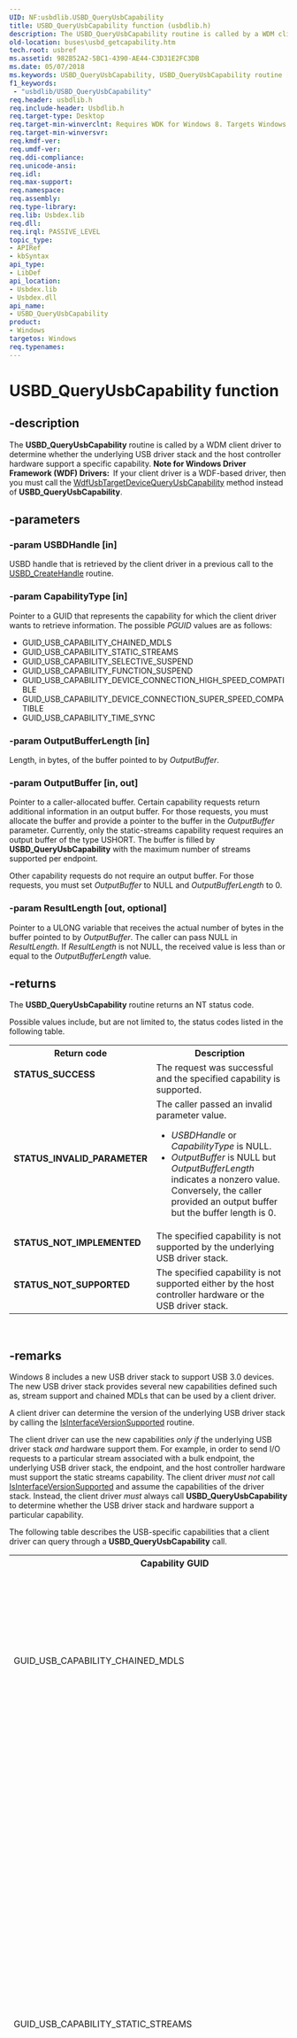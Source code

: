 ```yaml
---
UID: NF:usbdlib.USBD_QueryUsbCapability
title: USBD_QueryUsbCapability function (usbdlib.h)
description: The USBD_QueryUsbCapability routine is called by a WDM client driver to determine whether the underlying USB driver stack and the host controller hardware support a specific capability.
old-location: buses\usbd_getcapability.htm
tech.root: usbref
ms.assetid: 982B52A2-5BC1-4390-AE44-C3D31E2FC3DB
ms.date: 05/07/2018
ms.keywords: USBD_QueryUsbCapability, USBD_QueryUsbCapability routine [Buses], buses.usbd_getcapability, usbdlib/USBD_QueryUsbCapability
f1_keywords:
 - "usbdlib/USBD_QueryUsbCapability"
req.header: usbdlib.h
req.include-header: Usbdlib.h
req.target-type: Desktop
req.target-min-winverclnt: Requires WDK for Windows 8. Targets Windows Vista and later versions of the Windows operating system.
req.target-min-winversvr: 
req.kmdf-ver: 
req.umdf-ver: 
req.ddi-compliance: 
req.unicode-ansi: 
req.idl: 
req.max-support: 
req.namespace: 
req.assembly: 
req.type-library: 
req.lib: Usbdex.lib
req.dll: 
req.irql: PASSIVE_LEVEL
topic_type:
- APIRef
- kbSyntax
api_type:
- LibDef
api_location:
- Usbdex.lib
- Usbdex.dll
api_name:
- USBD_QueryUsbCapability
product:
- Windows
targetos: Windows
req.typenames: 
---
```


# USBD_QueryUsbCapability function


## -description


The <b>USBD_QueryUsbCapability</b> routine is called by a WDM client driver to determine whether the underlying USB driver stack and the host controller hardware support a specific capability. <b>Note for Windows Driver Framework (WDF) Drivers:  </b>If your client driver is a WDF-based driver, then you must call the <a href="https://docs.microsoft.com/windows-hardware/drivers/ddi/wdfusb/nf-wdfusb-wdfusbtargetdevicequeryusbcapability">WdfUsbTargetDeviceQueryUsbCapability</a> method instead of <b>USBD_QueryUsbCapability</b>.




## -parameters




### -param USBDHandle [in]

USBD handle that is retrieved by the client driver in a previous call to  the <a href="https://docs.microsoft.com/windows-hardware/drivers/ddi/usbdlib/nf-usbdlib-usbd_createhandle">USBD_CreateHandle</a> routine.


### -param CapabilityType [in]

Pointer to a GUID that represents the capability for which the client driver wants to retrieve information. The possible  <i>PGUID</i>  values are  as follows:

<ul>
<li>GUID_USB_CAPABILITY_CHAINED_MDLS</li>
<li>GUID_USB_CAPABILITY_STATIC_STREAMS</li>
<li>GUID_USB_CAPABILITY_SELECTIVE_SUSPEND</li>
<li>GUID_USB_CAPABILITY_FUNCTION_SUSPEND

</li>
<li>GUID_USB_CAPABILITY_DEVICE_CONNECTION_HIGH_SPEED_COMPATIBLE</li>
<li>GUID_USB_CAPABILITY_DEVICE_CONNECTION_SUPER_SPEED_COMPATIBLE</li>
<li>GUID_USB_CAPABILITY_TIME_SYNC</li>
</ul>

### -param OutputBufferLength [in]

Length, in bytes, of the buffer pointed to by <i>OutputBuffer</i>.


### -param OutputBuffer [in, out]

Pointer to a caller-allocated buffer. Certain capability requests return additional information in an output buffer. For those requests, you must allocate the buffer and provide a pointer to the buffer in the <i>OutputBuffer</i> parameter. Currently, only the static-streams capability request requires an output buffer of the type USHORT. The buffer is filled by <b>USBD_QueryUsbCapability</b> with the maximum number of streams supported per endpoint.

Other capability requests do not require an output buffer. For those requests, you must set  <i>OutputBuffer</i> to NULL and  <i>OutputBufferLength</i> to 0.  


### -param ResultLength [out, optional]

Pointer to a ULONG variable that receives the actual number of bytes in the buffer pointed to by <i>OutputBuffer</i>.   The caller can pass NULL in <i>ResultLength</i>. If <i>ResultLength</i> is not NULL, the received value is less than or equal to the <i>OutputBufferLength</i> value.


## -returns



The <b>USBD_QueryUsbCapability</b> routine returns an NT status code.  

Possible values include, but are not limited to, the status codes listed in the following table. 

<table>
<tr>
<th>Return code</th>
<th>Description</th>
</tr>
<tr>
<td width="40%">
<dl>
<dt><b>STATUS_SUCCESS</b></dt>
</dl>
</td>
<td width="60%">
The request was successful and the specified capability is supported.

</td>
</tr>
<tr>
<td width="40%">
<dl>
<dt><b>STATUS_INVALID_PARAMETER</b></dt>
</dl>
</td>
<td width="60%">
The caller passed an invalid parameter value.

<ul>
<li><i>USBDHandle</i> or  <i>CapabilityType</i> is NULL.</li>
<li><i>OutputBuffer</i> is NULL but <i>OutputBufferLength</i> indicates a nonzero value. Conversely, the caller provided an output buffer but the buffer length is 0.</li>
</ul>
</td>
</tr>
<tr>
<td width="40%">
<dl>
<dt><b>STATUS_NOT_IMPLEMENTED</b></dt>
</dl>
</td>
<td width="60%">
The specified capability is not supported by the underlying USB driver stack.

</td>
</tr>
<tr>
<td width="40%">
<dl>
<dt><b>STATUS_NOT_SUPPORTED</b></dt>
</dl>
</td>
<td width="60%">
The specified capability is not supported either by the host controller hardware or the USB driver stack.

</td>
</tr>
</table>
 




## -remarks



Windows 8 includes a new USB driver stack to support USB 3.0 devices. The new USB driver stack provides several  new capabilities defined such as, stream support and chained MDLs that can be used by a client driver.

A client driver can determine the version of the underlying USB driver stack by calling the <a href="https://docs.microsoft.com/windows-hardware/drivers/ddi/usbdlib/nf-usbdlib-usbd_isinterfaceversionsupported">IsInterfaceVersionSupported</a> routine. 

The client driver can use the new capabilities <i>only if</i> the underlying USB driver stack <i>and</i> hardware support them.  For example, in order to send I/O requests to a particular stream associated with a bulk endpoint, the underlying USB driver stack, the endpoint, and the host controller hardware must support the static streams capability. The client driver <i>must not</i> call <a href="https://docs.microsoft.com/windows-hardware/drivers/ddi/usbdlib/nf-usbdlib-usbd_isinterfaceversionsupported">IsInterfaceVersionSupported</a>  and assume the capabilities of the driver stack. Instead, the client driver <i>must</i>  always call  <b>USBD_QueryUsbCapability</b> to determine whether the USB driver stack and hardware support a particular capability. 

The following table describes the USB-specific capabilities that a client driver can query through a <b>USBD_QueryUsbCapability</b> call. 

<table>
<tr>
<th>Capability GUID</th>
<th>Description</th>
</tr>
<tr>
<td>GUID_USB_CAPABILITY_CHAINED_MDLS</td>
<td>
If the USB driver stack supports chained MDLs, the client driver can provide the transfer data as a chain of MDLs  that reference segmented buffers in physical memory. For more information, see <a href="https://docs.microsoft.com/windows-hardware/drivers/ddi/wdm/ns-wdm-_mdl">MDL</a>. Chained MDLs preclude the need for allocating and copying memory to create virtually contiguous buffers and therefore make I/O transfers more efficient. For more information, see <a href="https://docs.microsoft.com/windows-hardware/drivers/ddi/index">How to Send Chained MDLs</a>.

</td>
</tr>
<tr>
<td>GUID_USB_CAPABILITY_STATIC_STREAMS</td>
<td>
If supported, the client driver can send I/O requests to streams in a bulk endpoint.

For the static streams query request, the client driver is required to provide an output buffer (USHORT). After the call completes and if the static streams capability is supported, the output buffer receives the maximum number of supported streams by the host controller. 

The output buffer value does not indicate the maximum number of streams supported by the bulk endpoint in the device. To determine that number, the client driver must inspect the endpoint companion descriptor.

The USB driver stack  in Windows 8 supports up to 255 streams. 

If static streams are supported, the client driver can send I/O requests to the first stream (also called the <i>default stream</i>) by using the pipe handle obtained through a select-configuration request. For other streams in the endpoint, the client driver must open those streams and obtain pipe handles for them in order to send I/O requests. For more information about opening streams, see <a href="https://docs.microsoft.com/windows-hardware/drivers/ddi/index">How to Open and Close Static Streams in a USB Bulk Endpoint</a>.

</td>
</tr>
<tr>
<td>GUID_USB_CAPABILITY_FUNCTION_SUSPEND</td>
<td>
This capability determines whether the underlying USB driver stack supports USB Function Suspend and Remote Wake-Up features. If supported, the driver stack can process a resume signal (for remote wake-up)  from an individual function in a USB 3.0 composite device. Based on that signal, an individual function driver can exit the low-power state of its function.

The capability is intended to be used by a composite driver: the driver that is loaded as the function device object (FDO) in the device stack for the  composite device. By default, the Microsoft-provided USB Generic Parent Driver (Usbccgp.sys) is loaded as the FDO. 

If your driver replaces  Usbccgp.sys, the driver must be able to request remote wake-up and propagate the resume signal from the USB driver stack. Before implementing that logic, the driver must determine the USB driver stack's support for the function suspend capability by calling <b>USBD_QueryUsbCapability</b>. Usbccgp.sys in Windows 8 implements function suspend.

For a code example and more information about function suspend, see <a href="https://docs.microsoft.com/windows-hardware/drivers/ddi/index">How to Implement Function Suspend in a Composite Driver</a>.

</td>
</tr>
<tr>
<td>GUID_USB_CAPABILITY_SELECTIVE_SUSPEND</td>
<td>
Determines whether the underlying USB driver stack supports selective suspend.

For information about selective suspend, see <a href="https://docs.microsoft.com/windows-hardware/drivers/ddi/index">USB Selective Suspend</a>.

</td>
</tr>
<tr>
<td>GUID_USB_CAPABILITY_DEVICE_CONNECTION_HIGH_SPEED_COMPATIBLE</td>
<td>
Determines whether the bus is operating at high-speed or higher. 

</td>
</tr>
<tr>
<td>GUID_USB_CAPABILITY_DEVICE_CONNECTION_SUPER_SPEED_COMPATIBLE</td>
<td>
Determines whether the bus is operating at SuperSpeed or higher.

</td>
</tr>
<tr>
<td>GUID_USB_CAPABILITY_TIME_SYNC</td>
<td>
Determines whether the frame number and QPC association feature is supported 
    on the controller. 

</td>
</tr>
</table>
 


#### Examples

The code snippet shows how to call <b>USBD_QueryUsbCapability</b> to determine the capabilities of the underlying USB driver stack.

<div class="code"><span codelanguage="ManagedCPlusPlus"><table>
<tr>
<th>C++</th>
</tr>
<tr>
<td>
<pre>
/*++

Routine Description:
This helper routine queries the underlying USB driver stack
for specific capabilities. This code snippet assumes that 
USBD handle was retrieved by the client driver in a 
previous call to the USBD_CreateHandle routine.

Parameters:

fdo: Pointer to the device object that is the current top
of the stack as reported by IoAttachDeviceToDeviceStack.

Return Value: VOID
--*/

VOID QueryUsbDriverStackCaps (PDEVICE_OBJECT fdo)
{
    NTSTATUS ntStatus = STATUS_SUCCESS;   
    PDEVICE_EXTENSION deviceExtension;

    deviceExtension = (PDEVICE_EXTENSION)fdo->DeviceExtension;

    if (!deviceExtension->UsbdHandle)
    {
        return;
    }

    // Check if the underlying USB driver stack
    // supports USB 3.0 devices.

    if (!USBD_IsInterfaceVersionSupported(
        deviceExtension->UsbdHandle,                                       
        USBD_INTERFACE_VERSION_602))
    {
        KdPrintEx(( DPFLTR_IHVDRIVER_ID, DPFLTR_INFO_LEVEL, "Old USB stack loaded.\n" ));
    }
    else
    {
        // Call USBD_QueryUsbCapability to determine 
        // function suspend support.     
        KdPrintEx(( DPFLTR_IHVDRIVER_ID, DPFLTR_INFO_LEVEL, "New USB stack loaded.\n" ));
        ntStatus = USBD_QueryUsbCapability ( deviceExtension->UsbdHandle,  
            (GUID*)&GUID_USB_CAPABILITY_FUNCTION_SUSPEND,  
            0,  
            NULL,
            NULL);

        if (NT_SUCCESS(ntStatus)) 
        {
            deviceExtension->FunctionSuspendSupported = TRUE;
            KdPrintEx(( DPFLTR_IHVDRIVER_ID, DPFLTR_INFO_LEVEL, "Function suspend supported.\n" ));
        } 
        else 
        {
            deviceExtension->FunctionSuspendSupported  = FALSE;
            ntStatus = STATUS_SUCCESS;
            KdPrintEx(( DPFLTR_IHVDRIVER_ID, DPFLTR_INFO_LEVEL, "Function suspend not supported.\n" ));
        }
    }

    // Call USBD_QueryUsbCapability to determine 
    // chained MDL support. 

    ntStatus = USBD_QueryUsbCapability(
        deviceExtension->UsbdHandle,
        (GUID*)&GUID_USB_CAPABILITY_CHAINED_MDLS,
        0,
        NULL,
        NULL);

    if (NT_SUCCESS(ntStatus)) 
    {
        deviceExtension->ChainedMDLSupport = TRUE;
        KdPrintEx(( DPFLTR_IHVDRIVER_ID, DPFLTR_INFO_LEVEL, "Chained MDLs supported.\n" ));
    } 
    else 
    {
        deviceExtension->ChainedMDLSupport = FALSE;
        ntStatus = STATUS_SUCCESS;
        KdPrintEx(( DPFLTR_IHVDRIVER_ID, DPFLTR_INFO_LEVEL, "Chained MDLs not supported.\n" ));
    }

    // Call USBD_QueryUsbCapability to determine 
    // stream support. 

    ntStatus = USBD_QueryUsbCapability (deviceExtension->UsbdHandle, 
        (GUID*)&GUID_USB_CAPABILITY_STATIC_STREAMS, 
        sizeof(ULONG), 
        (PUCHAR) &deviceExtension->MaxSupportedStreams, 
        NULL);  


    if (!NT_SUCCESS(ntStatus)) 
    {
        deviceExtension->MaxSupportedStreams = 0;
        ntStatus = STATUS_SUCCESS;
        KdPrintEx(( DPFLTR_IHVDRIVER_ID, DPFLTR_INFO_LEVEL, "Static streams not supported.\n" ));
    }

    // Call USBD_QueryUsbCapability to determine 
    // selective suspend support. 

    ntStatus = USBD_QueryUsbCapability (deviceExtension->UsbdHandle, 
        (GUID*)&GUID_USB_CAPABILITY_SELECTIVE_SUSPEND, 
        0, 
        NULL, 
        NULL);

    if (!NT_SUCCESS(ntStatus)) 
    {
        ntStatus = STATUS_SUCCESS;
        KdPrintEx(( DPFLTR_IHVDRIVER_ID, DPFLTR_INFO_LEVEL, "Selective suspend not supported.\n" ));
    }
    else
    {
        KdPrintEx(( DPFLTR_IHVDRIVER_ID, DPFLTR_INFO_LEVEL, "Selective suspend supported.\n" ));
    }

    // Call USBD_QueryUsbCapability to determine 
    // device speed. 
    ntStatus = USBD_QueryUsbCapability (deviceExtension->UsbdHandle, 
        (GUID*)&GUID_USB_CAPABILITY_DEVICE_CONNECTION_HIGH_SPEED_COMPATIBLE, 
        0, 
        NULL, 
        NULL);

    if (!NT_SUCCESS(ntStatus)) 
    {
        ntStatus = STATUS_SUCCESS;
        KdPrintEx(( DPFLTR_IHVDRIVER_ID, DPFLTR_INFO_LEVEL, "The device is operating at full speed or lower.\n The device can operate at high speed or higher." ));
    }
    else
    {
        KdPrintEx(( DPFLTR_IHVDRIVER_ID, DPFLTR_INFO_LEVEL, "The device is operating at high speed or higher.\n" ));
    }

    // Call USBD_QueryUsbCapability to determine 
    // device speed. 
    ntStatus = USBD_QueryUsbCapability (deviceExtension->UsbdHandle, 
        (GUID*)&GUID_USB_CAPABILITY_DEVICE_CONNECTION_SUPER_SPEED_COMPATIBLE, 
        0, 
        NULL, 
        NULL);

    if (!NT_SUCCESS(ntStatus)) 
    {
        ntStatus = STATUS_SUCCESS;
        KdPrintEx(( DPFLTR_IHVDRIVER_ID, DPFLTR_INFO_LEVEL, "The device is operating at high speed or lower.\n The device can operate at Superspeed or higher." ));
    }
    else
    {
        KdPrintEx(( DPFLTR_IHVDRIVER_ID, DPFLTR_INFO_LEVEL, "The device is operating at SuperSpeed or higher.\n" ));
    }

    return;

}
</pre>
</td>
</tr>
</table></span></div>



## -see-also




<a href="https://docs.microsoft.com/windows-hardware/drivers/ddi/_usbref/">USB device driver programming reference</a>
 

 

